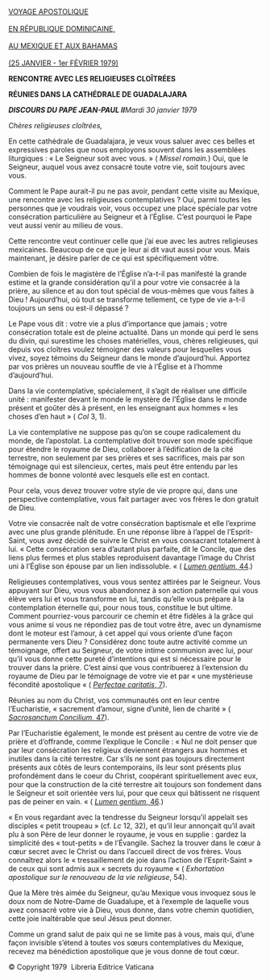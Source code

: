 [VOYAGE APOSTOLIQUE \
\
EN RÉPUBLIQUE DOMINICAINE, \
\
AU MEXIQUE ET AUX BAHAMAS\
\
(25 JANVIER - 1er FÉVRIER 1979)](http://www.vatican.va/holy_father/john_paul_ii/travels/sub_index1979/trav_rep-dom-mexico-bahamas_fr.htm)

**RENCONTRE AVEC LES RELIGIEUSES CLOÎTRÉES**

**RÉUNIES DANS LA CATHÉDRALE DE GUADALAJARA**

***DISCOURS DU PAPE JEAN-PAUL II****Mardi 30 janvier 1979*

*Chères religieuses cloîtrées,*

En cette cathédrale de Guadalajara, je veux vous saluer avec ces belles et expressives paroles que nous employons souvent dans les assemblées liturgiques : « Le Seigneur soit avec vous. » ( *Missel romain.*) Oui, que le Seigneur, auquel vous avez consacré toute votre vie, soit toujours avec vous.

Comment le Pape aurait-il pu ne pas avoir, pendant cette visite au Mexique, une rencontre avec les religieuses contemplatives ? Oui, parmi toutes les personnes que je voudrais voir, vous occupez une place spéciale par votre consécration particulière au Seigneur et à l’Église. C’est pourquoi le Pape veut aussi venir au milieu de vous.

Cette rencontre veut continuer celle que j’ai eue avec les autres religieuses mexicaines. Beaucoup de ce que je leur ai dit vaut aussi pour vous. Mais maintenant, je désire parler de ce qui est spécifiquement vôtre.

Combien de fois le magistère de l’Église n’a-t-il pas manifesté la grande estime et la grande considération qu’il a pour votre vie consacrée à la prière, au silence et au don tout spécial de vous-mêmes que vous faites à Dieu ! Aujourd’hui, où tout se transforme tellement, ce type de vie a-t-il toujours un sens ou est-il dépassé ?

Le Pape vous dit : votre vie a plus d’importance que jamais ; votre consécration totale est de pleine actualité. Dans un monde qui perd le sens du divin, qui surestime les choses matérielles, vous, chères religieuses, qui depuis vos cloîtres voulez témoigner des valeurs pour lesquelles vous vivez, soyez témoins du Seigneur dans le monde d’aujourd’hui. Apportez par vos prières un nouveau souffle de vie à l’Église et à l’homme d’aujourd’hui.

Dans la vie contemplative, spécialement, il s’agit de réaliser une difficile unité : manifester devant le monde le mystère de l’Église dans le monde présent et goûter dès à présent, en les enseignant aux hommes « les choses d’en haut » ( *Col* 3, 1).

La vie contemplative ne suppose pas qu’on se coupe radicalement du monde, de l’apostolat. La contemplative doit trouver son mode spécifique pour étendre le royaume de Dieu, collaborer à l’édification de la cité terrestre, non seulement par ses prières et ses sacrifices, mais par son témoignage qui est silencieux, certes, mais peut être entendu par les hommes de bonne volonté avec lesquels elle est en contact.

Pour cela, vous devez trouver votre style de vie propre qui, dans une perspective contemplative, vous fait partager avec vos frères le don gratuit de Dieu.

Votre vie consacrée naît de votre consécration baptismale et elle l’exprime avec une plus grande plénitude. En une réponse libre à l’appel de l’Esprit-Saint, vous avez décidé de suivre le Christ en vous consacrant totalement à lui. « Cette consécration sera d’autant plus parfaite, dit le Concile, que des liens plus fermes et plus stables reproduisent davantage l’image du Christ uni à l’Église son épouse par un lien indissoluble. « ( [*Lumen gentium*, 44](http://localhost/archive/hist_councils/ii_vatican_council/documents/vat-ii_const_19641121_lumen-gentium_fr.html#44.).)

Religieuses contemplatives, vous vous sentez attirées par le Seigneur. Vous appuyant sur Dieu, vous vous abandonnez à son action paternelle qui vous élève vers lui et vous transforme en lui, tandis qu’elle vous prépare à la contemplation éternelle qui, pour nous tous, constitue le but ultime. Comment pourriez-vous parcourir ce chemin et être fidèles à la grâce qui vous anime si vous ne répondiez pas de tout votre être, avec un dynamisme dont le moteur est l’amour, à cet appel qui vous oriente d’une façon permanente vers Dieu ? Considérez donc toute autre activité comme un témoignage, offert au Seigneur, de votre intime communion avec lui, pour qu’il vous donne cette pureté d’intentions qui est si nécessaire pour le trouver dans la prière. C’est ainsi que vous contribuerez à l’extension du royaume de Dieu par le témoignage de votre vie et par « une mystérieuse fécondité apostolique « ( [*Perfectae caritatis*, 7](http://localhost/archive/hist_councils/ii_vatican_council/documents/vat-ii_decree_19651028_perfectae-caritatis_fr.html#7.)).

Réunies au nom du Christ, vos communautés ont en leur centre l’Eucharistie, « sacrement d’amour, signe d’unité, lien de charité » ( [*Sacrosanctum Concilium*, 47](http://localhost/archive/hist_councils/ii_vatican_council/documents/vat-ii_const_19631204_sacrosanctum-concilium_fr.html#47.)).

Par l’Eucharistie également, le monde est présent au centre de votre vie de prière et d’offrande, comme l’explique le Concile : « Nul ne doit penser que par leur consécration les religieux deviennent étrangers aux hommes et inutiles dans la cité terrestre. Car s’ils ne sont pas toujours directement présents aux côtés de leurs contemporains, ils leur sont présents plus profondément dans le coeur du Christ, coopérant spirituellement avec eux, pour que la construction de la cité terrestre ait toujours son fondement dans le Seigneur et soit orientée vers lui, pour que ceux qui bâtissent ne risquent pas de peiner en vain. « ( [*Lumen gentium*, 46](http://localhost/archive/hist_councils/ii_vatican_council/documents/vat-ii_const_19641121_lumen-gentium_fr.html#46.).)

« En vous regardant avec la tendresse du Seigneur lorsqu’il appelait ses disciples « petit troupeau » (cf. *Lc* 12, 32), et qu’il leur annonçait qu’il avait plu à son Père de leur donner le royaume, je vous en supplie : gardez la simplicité des « tout-petits » de l’Évangile. Sachez la trouver dans le cœur à cœur secret avec le Christ ou dans l’accueil direct de vos frères. Vous connaîtrez alors le « tressaillement de joie dans l’action de l’Esprit-Saint » de ceux qui sont admis aux « secrets du royaume « ( *Exhortation apostolique sur le renouveau de la vie religieuse*, 54).

Que la Mère très aimée du Seigneur, qu’au Mexique vous invoquez sous le doux nom de Notre-Dame de Guadalupe, et à l’exemple de laquelle vous avez consacré votre vie à Dieu, vous donne, dans votre chemin quotidien, cette joie inaltérable que seul Jésus peut donner.

Comme un grand salut de paix qui ne se limite pas à vous, mais qui, d’une façon invisible s’étend à toutes vos sœurs contemplatives du Mexique, recevez ma bénédiction apostolique que je vous donne de tout cœur.

© Copyright 1979  Libreria Editrice Vaticana